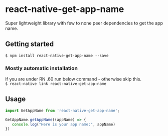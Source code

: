 # react-native-get-app-name
Super lightweight library with few to none peer dependencies to get the app name.
<br>
## Getting started

`$ npm install react-native-get-app-name --save`

### Mostly automatic installation
If you are under RN .60 run below command - otherwise skip this.<br>
`$ react-native link react-native-get-app-name`

## Usage
```javascript
import GetAppName from 'react-native-get-app-name';

GetAppName.getAppName((appName) => {
   console.log("Here is your app name:", appName)      
})
```
